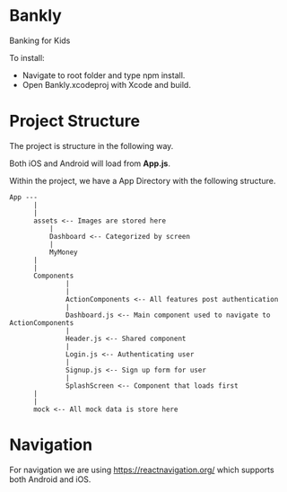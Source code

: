 # Bankly
Banking for Kids

To install:
- Navigate to root folder and type npm install.
- Open Bankly.xcodeproj with Xcode and build.

# Project Structure

The project is structure in the following way.

Both iOS and Android will load from **App.js**.

Within the project, we have a App Directory with the following structure.

```
App ---
      |
      |
      assets <-- Images are stored here
          |
          Dashboard <-- Categorized by screen
          |
          MyMoney
      |
      |
      Components
              |
              |
              ActionComponents <-- All features post authentication
              |
              Dashboard.js <-- Main component used to navigate to ActionComponents
              |
              Header.js <-- Shared component
              |
              Login.js <-- Authenticating user
              |
              Signup.js <-- Sign up form for user
              |
              SplashScreen <-- Component that loads first
      |
      |
      mock <-- All mock data is store here
```

# Navigation
For navigation we are using https://reactnavigation.org/ which supports both Android and iOS. 